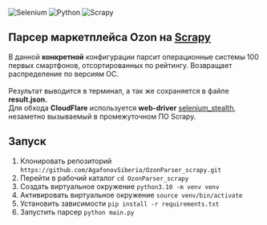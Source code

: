 ![Selenium](https://img.shields.io/badge/-selenium-%43B02A?style=for-the-badge&logo=selenium&logoColor=white)
![Python](https://img.shields.io/badge/python-3670A0?style=for-the-badge&logo=python&logoColor=ffdd54)
![Scrapy](https://img.shields.io/badge/-Scrapy-green?style=for-the-badge&logoColor=white)

## Парсер маркетплейса Ozon на <a href="https://scrapy.org/">Scrapy</a>
В данной **конкретной** конфигурации парсит операционные системы 100 первых смартфонов, отсортированных по рейтингу. Возвращает распределение по версиям ОС.<br><br>
Результат выводится в терминал, а так же сохраняется в файле **result.json.**<br>
Для обхода **CloudFlare** используется **web-driver** <a href="https://pypi.org/project/selenium-stealth/">selenium_stealth</a>, незаметно вызываемый в промежуточном ПО Scrapy.


## Запуск
<ol>
  <li>Клонировать репозиторий <code>https://github.com/AgafonovSiberia/OzonParser_scrapy.git</code>
  <li>Перейти в рабочий каталог <code>cd OzonParser_scrapy</code>
  <li>Создать виртуальное окружение <code>python3.10 -m venv venv</code>
  <li>Активировать виртуальное окружение <code>source venv/bin/activate</code>
  <li>Установить зависимости <code>pip install -r requirements.txt</code>
  <li>Запустить парсер <code>python main.py</code>
</ol>


